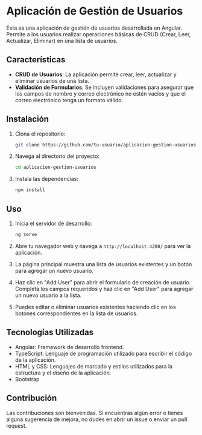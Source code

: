 # Aplicación de Gestión de Usuarios

Esta es una aplicación de gestión de usuarios desarrollada en Angular. Permite a los usuarios realizar operaciones básicas de CRUD (Crear, Leer, Actualizar, Eliminar) en una lista de usuarios.

## Características

- **CRUD de Usuarios**: La aplicación permite crear, leer, actualizar y eliminar usuarios de una lista.
- **Validación de Formularios**: Se incluyen validaciones para asegurar que los campos de nombre y correo electrónico no estén vacíos y que el correo electrónico tenga un formato válido.


## Instalación

1. Clona el repositorio:

   ```bash
   git clone https://github.com/tu-usuario/aplicacion-gestion-usuarios.git
   ```

2. Navega al directorio del proyecto:

   ```bash
   cd aplicacion-gestion-usuarios
   ```

3. Instala las dependencias:

   ```bash
   npm install
   ```

## Uso

1. Inicia el servidor de desarrollo:

   ```bash
   ng serve
   ```

2. Abre tu navegador web y navega a `http://localhost:4200/` para ver la aplicación.

3. La página principal muestra una lista de usuarios existentes y un botón para agregar un nuevo usuario.

4. Haz clic en "Add User" para abrir el formulario de creación de usuario. Completa los campos requeridos y haz clic en "Add User" para agregar un nuevo usuario a la lista.

5. Puedes editar o eliminar usuarios existentes haciendo clic en los botones correspondientes en la lista de usuarios.

## Tecnologías Utilizadas

- Angular: Framework de desarrollo frontend.
- TypeScript: Lenguaje de programación utilizado para escribir el código de la aplicación.
- HTML y CSS: Lenguajes de marcado y estilos utilizados para la estructura y el diseño de la aplicación.
- Bootstrap

## Contribución

Las contribuciones son bienvenidas. Si encuentras algún error o tienes alguna sugerencia de mejora, no dudes en abrir un issue o enviar un pull request.
